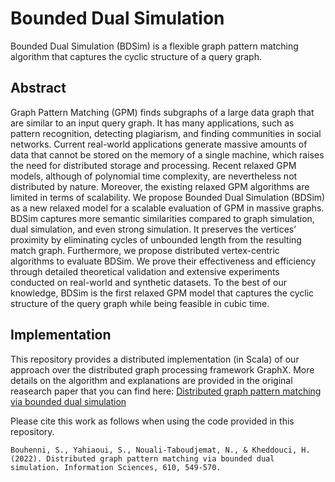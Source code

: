 # Bounded Dual Simulation 
Bounded Dual Simulation (BDSim) is a flexible graph pattern matching algorithm that captures the cyclic structure of a query graph. 

## Abstract
Graph Pattern Matching (GPM) finds subgraphs of a large data graph that are similar to an input query graph. It has many applications, such as pattern recognition, detecting plagiarism, and finding communities in social networks. 
Current real-world applications generate massive amounts of data that cannot be stored on the memory of a single machine, which raises the need for distributed storage and processing. 
Recent relaxed GPM models, although of polynomial time complexity, are nevertheless not distributed by nature. Moreover, the existing relaxed GPM algorithms are limited in terms of scalability. We propose Bounded Dual Simulation (BDSim) as a new relaxed model for a scalable evaluation of GPM in massive graphs. 
BDSim captures more semantic similarities compared to graph simulation, dual simulation, and even strong simulation. It preserves the vertices’ proximity by eliminating cycles of unbounded length from the resulting match graph. Furthermore, we propose distributed vertex-centric algorithms to evaluate BDSim. 
We prove their effectiveness and efficiency through detailed theoretical validation and extensive experiments conducted on real-world and synthetic datasets. To the best of our knowledge, BDSim is the first relaxed GPM model that captures the cyclic structure of the query graph while being feasible in cubic time.

## Implementation
This repository provides a distributed implementation (in Scala) of our approach over the distributed graph processing framework GraphX. More details on the algorithm and explanations are provided in the original reasearch paper that you can find here: [Distributed graph pattern matching via bounded dual simulation](https://doi.org/10.1016/j.ins.2022.08.038)

Please cite this work as follows when using the code provided in this repository. 

`Bouhenni, S., Yahiaoui, S., Nouali-Taboudjemat, N., & Kheddouci, H. (2022). Distributed graph pattern matching via bounded dual simulation. Information Sciences, 610, 549-570.`
